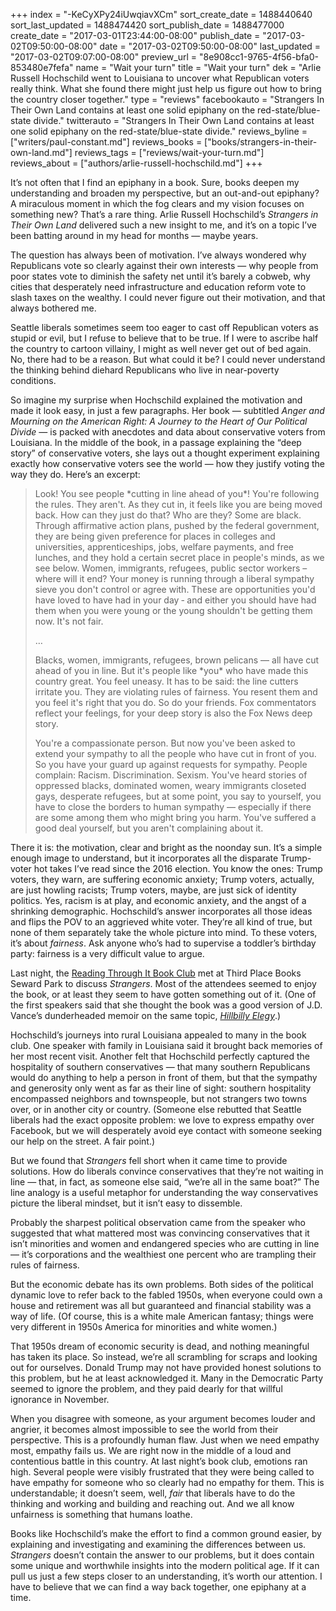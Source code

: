 +++
index = "-KeCyXPy24iUwqiavXCm"
sort_create_date = 1488440640
sort_last_updated = 1488474420
sort_publish_date = 1488477000
create_date = "2017-03-01T23:44:00-08:00"
publish_date = "2017-03-02T09:50:00-08:00"
date = "2017-03-02T09:50:00-08:00"
last_updated = "2017-03-02T09:07:00-08:00"
preview_url = "8e908cc1-9765-4f56-bfa0-853480e7fefa"
name = "Wait your turn"
title = "Wait your turn"
dek = "Arlie Russell Hochschild went to Louisiana to uncover what Republican voters really think. What she found there might just help us figure out how to bring the country closer together."
type = "reviews"
facebookauto = "Strangers In Their Own Land contains at least one solid epiphany on the red-state/blue-state divide."
twitterauto = "Strangers In Their Own Land contains at least one solid epiphany on the red-state/blue-state divide."
reviews_byline = ["writers/paul-constant.md"]
reviews_books = ["books/strangers-in-their-own-land.md"]
reviews_tags = ["reviews/wait-your-turn.md"]
reviews_about = ["authors/arlie-russell-hochschild.md"]
+++

It’s not often that I find an epiphany in a book. Sure, books deepen my understanding and broaden my perspective, but an out-and-out epiphany? A miraculous moment in which the fog clears and my vision focuses on something new? That’s a rare thing.  Arlie Russell Hochschild’s *Strangers in Their Own Land* delivered such a new insight to me, and it’s on a topic I’ve been batting around in my head for months — maybe years.

The question has always been of motivation. I’ve always wondered why Republicans vote so clearly against their own interests — why people from poor states vote to diminish the safety net until it’s barely a cobweb, why cities that desperately need infrastructure and education reform vote to slash taxes on the wealthy. I could never figure out their motivation, and that always bothered me.

Seattle liberals sometimes seem too eager to cast off Republican voters as stupid or evil, but I refuse to believe that to be true. If I were to ascribe half the country to cartoon villainy, I might as well never get out of bed again. No, there had to be a reason. But what could it be? I could never understand the thinking behind diehard Republicans who live in near-poverty conditions.

So imagine my surprise when Hochschild explained the motivation and made it look easy, in just a few paragraphs. Her book — subtitled *Anger and Mourning on the American Right: A Journey to the Heart of Our Political Divide* — is packed with anecdotes and data about conservative voters from Louisiana. In the middle of the book, in a passage explaining the “deep story” of conservative voters, she lays out a thought experiment explaining exactly how conservative voters see the world — how they justify voting the way they do. Here’s an excerpt:

<blockquote><p>Look! You see people *cutting in line ahead of you*! You're following the rules. They aren't. As they cut in, it feels like you are being moved back. How can they just do that? Who are they? Some are black. Through affirmative action plans, pushed by the federal government, they are being given preference for places in colleges and universities, apprenticeships, jobs, welfare payments, and free lunches, and they hold a certain secret place in people's minds, as we see below. Women, immigrants, refugees, public sector workers – where will it end? Your money is running through a liberal sympathy sieve you don't control or agree with. These are opportunities you'd have loved to have had in your day ‑ and either you should have had them when you were young or the young shouldn't be getting them now. It's not fair.</p>
<p>…</p>
<p>Blacks, women, immigrants, refugees, brown pelicans — all have cut ahead of you in line. But it's people like *you* who have made this country great. You feel uneasy. It has to be said: the line cutters irritate you. They are violating rules of fairness. You resent them and you feel it's right that you do. So do your friends. Fox commentators reflect your feelings, for your deep story is also the Fox News deep story. </p>

<p>You're a compassionate person. But now you've been asked to extend your sympathy to all the people who have cut in front of you. So you have your guard up against requests for sympathy. People complain: Racism. Discrimination. Sexism. You've heard stories of oppressed blacks, dominated women, weary immigrants closeted gays, desperate refugees, but at some point, you say to yourself, you have to close the borders to human sympathy  — especially if there are some among them who might bring you harm. You've suffered a good deal yourself, but you aren't complaining about it.</p></blockquote>

There it is: the motivation, clear and bright as the noonday sun. It’s a simple enough image to understand, but it incorporates all the disparate Trump-voter hot takes I’ve read since the 2016 election. You know the ones: Trump voters, they warn, are suffering economic anxiety; Trump voters, actually, are just howling racists; Trump voters, maybe, are just sick of identity politics. Yes, racism is at play, and economic anxiety, and the angst of a shrinking demographic. Hochschild’s answer incorporates all those ideas and flips the POV to an aggrieved white voter. They’re all kind of true, but none of them separately take the whole picture into mind. To these voters, it’s about *fairness*. Ask anyone who’s had to supervise a toddler’s birthday party:  fairness is a very difficult value to argue. 

<div class="break"></div>

Last night, the [Reading Through It Book Club]( https://www.facebook.com/groups/readingthroughit/?hc_ref=SEARCH) met at Third Place Books Seward Park to discuss *Strangers*. Most of the attendees seemed to enjoy the book, or at least they seem to have gotten something out of it. (One of the first speakers said that she thought the book was a good version of J.D. Vance’s dunderheaded memoir on the same topic, [*Hillbilly Elegy*]( http://www.seattlereviewofbooks.com/notes/2016/12/08/thank-you-for-coming-to-the-first-reading-through-it-book-club/).) 

Hochschild’s journeys into rural Louisiana appealed to many in the book club. One speaker with family in Louisiana said it brought back memories of her most recent visit. Another felt that Hochschild perfectly captured the hospitality of southern conservatives — that many southern Republicans would do anything to help a person in front of them, but that the sympathy and generosity only went as far as their line of sight: southern hospitality encompassed neighbors and townspeople, but not strangers two towns over, or in another city or country. (Someone else rebutted that Seattle liberals had the exact opposite problem: we love to express empathy over Facebook, but we will desperately avoid eye contact with someone seeking our help on the street. A fair point.)

But we found that *Strangers* fell short when it came time to provide solutions. How do liberals convince conservatives that they’re not waiting in line — that, in fact, as someone else said, “we’re all in the same boat?” The line analogy is a useful metaphor for understanding the way conservatives picture the liberal mindset, but it isn’t easy to dissemble.

Probably the sharpest political observation came from the speaker who suggested that what mattered most was convincing conservatives that it isn’t minorities and women and endangered species who are cutting in line — it’s corporations and the wealthiest one percent who are trampling their rules of fairness. 

But the economic debate has its own problems. Both sides of the political dynamic love to refer back to the fabled 1950s, when everyone could own a house and retirement was all but guaranteed and financial stability was a way of life. (Of course, this is a white male American fantasy; things were very different in 1950s America for minorities and white women.) 

That 1950s dream of economic security is dead, and nothing meaningful has taken its place. So instead, we’re all scrambling for scraps and looking out for ourselves. Donald Trump may not have provided honest solutions to this problem, but he at least acknowledged it. Many in the Democratic Party seemed to ignore the problem, and they paid dearly for that willful ignorance in November.

When you disagree with someone, as your argument becomes louder and angrier, it becomes almost impossible to see the world from their perspective. This is a profoundly human flaw. Just when we need empathy most, empathy fails us. We are right now in the middle of a loud and contentious battle in this country. At last night’s book club, emotions ran high. Several people were visibly frustrated that they were being called to have empathy for someone who so clearly had no empathy for them. This is understandable; it doesn’t seem, well, *fair* that liberals have to do the thinking and working and building and reaching out. And we all know unfairness is something that humans loathe.

Books like Hochschild’s make the effort to find a common ground easier, by explaining and investigating and examining the differences between us. *Strangers* doesn’t contain the answer to our problems, but it does contain some unique and worthwhile insights into the modern political age. If it can pull us just a few steps closer to an understanding, it’s worth our attention. I have to believe that we can find a way back together, one epiphany at a time.
